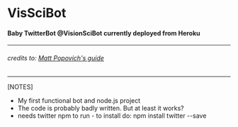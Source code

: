 # VisSciBot

#### Baby TwitterBot @VisionSciBot currently deployed from Heroku
---
###### credits to: [Matt Popovich's guide](https://medium.com/@mattpopovich/how-to-build-and-deploy-a-simple-twitter-bot-super-fast-with-node-js-and-heroku-7b322dbb5dd3)
---
[NOTES]
- My first functional bot and node.js project
- The code is probably badly written. But at least it works?
- needs twitter npm to run - to install do: npm install twitter --save



